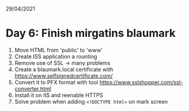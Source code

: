 29/04/2021

# Day 6: Finish mirgatins blaumark

1. Move HTML from 'public' to 'www'
2. Create ISS application a rounting
3. Remove use of SSL -> many problems
4. Create a blaumark.local certificate with https://www.selfsignedcertificate.com/
5. Convert it to PFX format with tool https://www.sslshopper.com/ssl-converter.html
6. Install it on IIS and reenable HTTPS
7. Solve problem when adding ```<!DOCTYPE html>``` on mark screen
